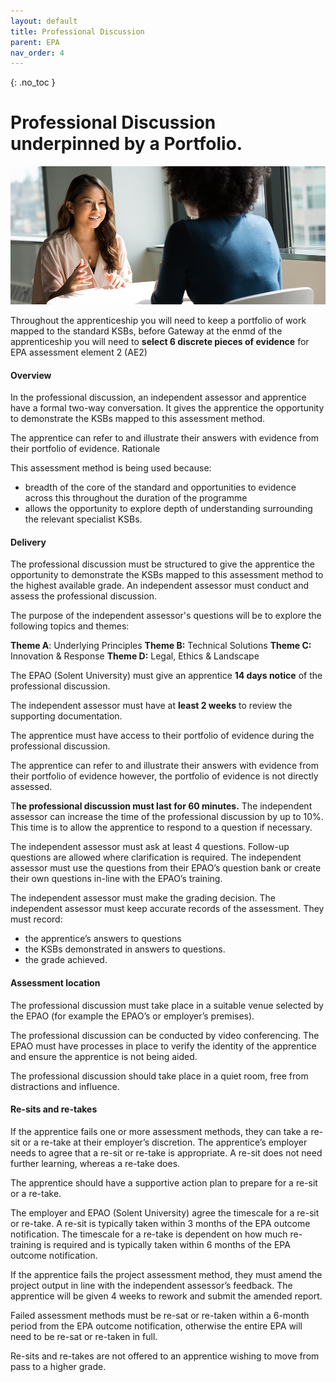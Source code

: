 ```yaml
---
layout: default
title: Professional Discussion
parent: EPA
nav_order: 4
---
```


{: .no_toc }

# Professional Discussion underpinned by a Portfolio.

![](../images/christina-wocintechchat-com-eF7HN40WbAQ-unsplash.jpg)

Throughout the apprenticeship you will need to keep a portfolio of work mapped to the standard KSBs, before Gateway at the enmd of the apprenticeship you will need to **select 6 discrete pieces of evidence** for EPA assessment element 2 (AE2)

#### Overview
In the professional discussion, an independent assessor and apprentice have a formal two-way conversation. It gives the apprentice the opportunity to demonstrate the KSBs mapped to this assessment method.

The apprentice can refer to and illustrate their answers with evidence from their portfolio of evidence.
Rationale

This assessment method is being used because:
* breadth of the core of the standard and opportunities to evidence across this throughout the duration of the programme
* allows the opportunity to explore depth of understanding surrounding the relevant specialist KSBs.

#### Delivery
The professional discussion must be structured to give the apprentice the opportunity to demonstrate the KSBs mapped to this assessment method to the highest available grade.
An independent assessor must conduct and assess the professional discussion.

The purpose of the independent assessor's questions will be to explore the following topics and themes:

**Theme A**: Underlying Principles
**Theme B:** Technical Solutions
**Theme C:** Innovation & Response
**Theme D:** Legal, Ethics & Landscape

The EPAO (Solent University) must give an apprentice **14 days notice** of the professional discussion.

The independent assessor must have at **least 2 weeks** to review the supporting documentation.

The apprentice must have access to their portfolio of evidence during the professional discussion.

The apprentice can refer to and illustrate their answers with evidence from their portfolio of evidence however, the portfolio of evidence is not directly assessed.

T**he professional discussion must last for 60 minutes.** The independent assessor can increase the time of the professional discussion by up to 10%. This time is to allow the apprentice to respond to a question if necessary.

The independent assessor must ask at least 4 questions. Follow-up questions are allowed where clarification is required. The independent assessor must use the questions from their EPAO’s question bank or create their own questions in-line with the EPAO’s training.

The independent assessor must make the grading decision. The independent assessor must keep accurate records of the assessment. They must record:
* the apprentice’s answers to questions
* the KSBs demonstrated in answers to questions.
* the grade achieved. 
 

#### Assessment location
The professional discussion must take place in a suitable venue selected by the EPAO (for example the EPAO’s or employer’s premises).

The professional discussion can be conducted by video conferencing. The EPAO must have processes in place to verify the identity of the apprentice and ensure the apprentice is not being aided.

The professional discussion should take place in a quiet room, free from distractions and influence.

#### Re-sits and re-takes
If the apprentice fails one or more assessment methods, they can take a re-sit or a re-take at their employer’s discretion. The apprentice’s employer needs to agree that a re-sit or re-take is appropriate. A re-sit does not need further learning, whereas a re-take does.

The apprentice should have a supportive action plan to prepare for a re-sit or a re-take.

The employer and EPAO (Solent University) agree the timescale for a re-sit or re-take. A re-sit is typically taken within 3 months of the EPA outcome notification. The timescale for a re-take is dependent on how much re-training is required and is typically taken within 6 months of the EPA outcome notification.

If the apprentice fails the project assessment method, they must amend the project output in line with the independent assessor’s feedback. The apprentice will be given 4 weeks to rework and submit the amended report.

Failed assessment methods must be re-sat or re-taken within a 6-month period from the EPA outcome notification, otherwise the entire EPA will need to be re-sat or re-taken in full.

Re-sits and re-takes are not offered to an apprentice wishing to move from pass to a higher grade.


